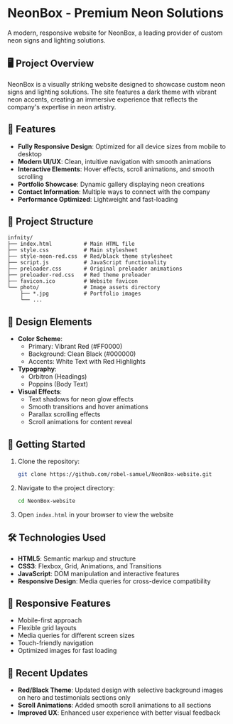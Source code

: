 # NeonBox - Premium Neon Solutions

A modern, responsive website for NeonBox, a leading provider of custom neon signs and lighting solutions.

## 🖥️ Project Overview

NeonBox is a visually striking website designed to showcase custom neon signs and lighting solutions. The site features a dark theme with vibrant neon accents, creating an immersive experience that reflects the company's expertise in neon artistry.

## 🌟 Features

- **Fully Responsive Design**: Optimized for all device sizes from mobile to desktop
- **Modern UI/UX**: Clean, intuitive navigation with smooth animations
- **Interactive Elements**: Hover effects, scroll animations, and smooth scrolling
- **Portfolio Showcase**: Dynamic gallery displaying neon creations
- **Contact Information**: Multiple ways to connect with the company
- **Performance Optimized**: Lightweight and fast-loading

## 📁 Project Structure

```
infnity/
├── index.html          # Main HTML file
├── style.css           # Main stylesheet
├── style-neon-red.css  # Red/black theme stylesheet
├── script.js           # JavaScript functionality
├── preloader.css       # Original preloader animations
├── preloader-red.css   # Red theme preloader
├── favicon.ico         # Website favicon
└── photo/              # Image assets directory
    ├── *.jpg           # Portfolio images
    └── ...
```

## 🎨 Design Elements

- **Color Scheme**: 
  - Primary: Vibrant Red (#FF0000)
  - Background: Clean Black (#000000)
  - Accents: White Text with Red Highlights
- **Typography**: 
  - Orbitron (Headings)
  - Poppins (Body Text)
- **Visual Effects**: 
  - Text shadows for neon glow effects
  - Smooth transitions and hover animations
  - Parallax scrolling effects
  - Scroll animations for content reveal

## 🚀 Getting Started

1. Clone the repository:
   ```bash
   git clone https://github.com/robel-samuel/NeonBox-website.git
   ```

2. Navigate to the project directory:
   ```bash
   cd NeonBox-website
   ```

3. Open `index.html` in your browser to view the website

## 🛠️ Technologies Used

- **HTML5**: Semantic markup and structure
- **CSS3**: Flexbox, Grid, Animations, and Transitions
- **JavaScript**: DOM manipulation and interactive features
- **Responsive Design**: Media queries for cross-device compatibility

## 📱 Responsive Features

- Mobile-first approach
- Flexible grid layouts
- Media queries for different screen sizes
- Touch-friendly navigation
- Optimized images for fast loading

## 🔄 Recent Updates

- **Red/Black Theme**: Updated design with selective background images on hero and testimonials sections only
- **Scroll Animations**: Added smooth scroll animations to all sections
- **Improved UX**: Enhanced user experience with better visual feedback


